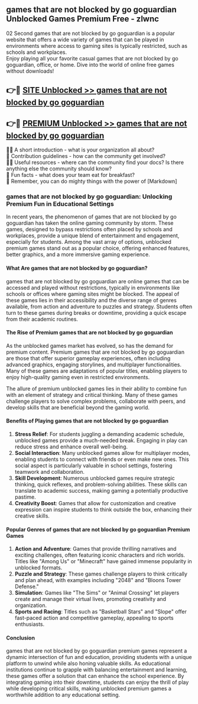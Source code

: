 ## games that are not blocked by go goguardian Unblocked Games Premium Free - zlwnc

02 Second games that are not blocked by go goguardian is a popular website that offers a wide variety of games that can be played in environments where access to gaming sites is typically restricted, such as schools and workplaces.  
Enjoy playing all your favorite casual games that are not blocked by go goguardian, office, or home. Dive into the world of online free games without downloads!

## 👉🔴 [SITE Unblocked >> games that are not blocked by go goguardian](http://freeplayer.one?title=games_that_are_not_blocked_by_go_goguardian&ref=13D)

## 👉🔴 [PREMIUM Unblocked >> games that are not blocked by go goguardian](http://freeplayer.one?title=games_that_are_not_blocked_by_go_goguardian&ref=13D)

🙋‍♀️ A short introduction - what is your organization all about?  
🌈 Contribution guidelines - how can the community get involved?  
👩‍💻 Useful resources - where can the community find your docs? Is there anything else the community should know?  
🍿 Fun facts - what does your team eat for breakfast?  
🧙 Remember, you can do mighty things with the power of [Markdown]

### games that are not blocked by go goguardian: Unlocking Premium Fun in Educational Settings

In recent years, the phenomenon of games that are not blocked by go goguardian has taken the online gaming community by storm. These games, designed to bypass restrictions often placed by schools and workplaces, provide a unique blend of entertainment and engagement, especially for students. Among the vast array of options, unblocked premium games stand out as a popular choice, offering enhanced features, better graphics, and a more immersive gaming experience.

#### What Are games that are not blocked by go goguardian?

games that are not blocked by go goguardian are online games that can be accessed and played without restrictions, typically in environments like schools or offices where gaming sites might be blocked. The appeal of these games lies in their accessibility and the diverse range of genres available, from action and adventure to puzzles and strategy. Students often turn to these games during breaks or downtime, providing a quick escape from their academic routines.

#### The Rise of Premium games that are not blocked by go goguardian

As the unblocked games market has evolved, so has the demand for premium content. Premium games that are not blocked by go goguardian are those that offer superior gameplay experiences, often including advanced graphics, engaging storylines, and multiplayer functionalities. Many of these games are adaptations of popular titles, enabling players to enjoy high-quality gaming even in restricted environments.

The allure of premium unblocked games lies in their ability to combine fun with an element of strategy and critical thinking. Many of these games challenge players to solve complex problems, collaborate with peers, and develop skills that are beneficial beyond the gaming world.

#### Benefits of Playing games that are not blocked by go goguardian

1.  **Stress Relief**: For students juggling a demanding academic schedule, unblocked games provide a much-needed break. Engaging in play can reduce stress and enhance overall well-being.
2.  **Social Interaction**: Many unblocked games allow for multiplayer modes, enabling students to connect with friends or even make new ones. This social aspect is particularly valuable in school settings, fostering teamwork and collaboration.
3.  **Skill Development**: Numerous unblocked games require strategic thinking, quick reflexes, and problem-solving abilities. These skills can translate to academic success, making gaming a potentially productive pastime.
4.  **Creativity Boost**: Games that allow for customization and creative expression can inspire students to think outside the box, enhancing their creative skills.

#### Popular Genres of games that are not blocked by go goguardian Premium Games

1.  **Action and Adventure**: Games that provide thrilling narratives and exciting challenges, often featuring iconic characters and rich worlds. Titles like "Among Us" or "Minecraft" have gained immense popularity in unblocked formats.
2.  **Puzzle and Strategy**: These games challenge players to think critically and plan ahead, with examples including "2048" and "Bloons Tower Defense."
3.  **Simulation**: Games like "The Sims" or "Animal Crossing" let players create and manage their virtual lives, promoting creativity and organization.
4.  **Sports and Racing**: Titles such as "Basketball Stars" and "Slope" offer fast-paced action and competitive gameplay, appealing to sports enthusiasts.

#### Conclusion

games that are not blocked by go goguardian premium games represent a dynamic intersection of fun and education, providing students with a unique platform to unwind while also honing valuable skills. As educational institutions continue to grapple with balancing entertainment and learning, these games offer a solution that can enhance the school experience. By integrating gaming into their downtime, students can enjoy the thrill of play while developing critical skills, making unblocked premium games a worthwhile addition to any educational setting.